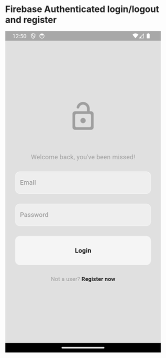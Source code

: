 # Firebase Authenticated login/logout and register


![Description of Image](https://raw.githubusercontent.com/FahimSaki/Firebase-Authentication/refs/heads/main/assets/project_images/Screenshot_1731178247.png)

